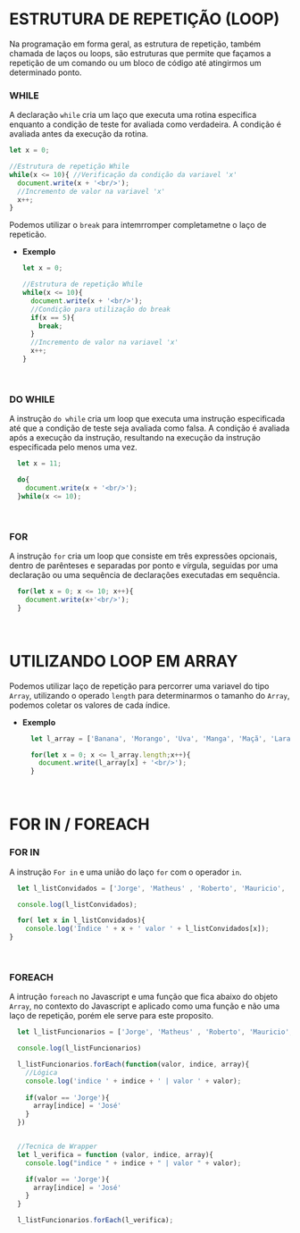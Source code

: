 # ESTRUTURA DE REPETIÇÃO (LOOP)
Na programação em forma geral, as estrutura de repetição, também chamada de laços ou loops, são estruturas que permite que façamos a repetição de um comando ou um bloco de código até atingirmos um determinado ponto.

### WHILE
A declaração `while` cria um laço que executa uma rotina especifica enquanto a condição de teste for avaliada como verdadeira. A condição é avaliada antes da execução da rotina. 

  ```js
  let x = 0;

  //Estrutura de repetição While
  while(x <= 10){ //Verificação da condição da variavel 'x'
    document.write(x + '<br/>');
    //Incremento de valor na variavel 'x'
    x++;
  }
  ```
  Podemos utilizar o `break` para intemrromper completametne o laço de repeticão.

  * **Exemplo**

    ```js
    let x = 0;

    //Estrutura de repetição While
    while(x <= 10){
      document.write(x + '<br/>');
      //Condição para utilização do break
      if(x == 5){
        break;
      }
      //Incremento de valor na variavel 'x'
      x++;
    }
    ```
<br>

### DO WHILE

A instrução `do while` cria um loop que executa uma instrução especificada até que a condição de teste seja avaliada como falsa. A condição é avaliada após a execução da instrução, resultando na execução da instrução especificada pelo menos uma vez.

```js
  let x = 11;

  do{
    document.write(x + '<br/>');
  }while(x <= 10);
```

<br>

### FOR

A instrução `for` cria um loop que consiste em três expressões opcionais, dentro de parênteses e separadas por ponto e vírgula, seguidas por uma declaração ou uma sequência de declarações executadas em sequência.

```js
  for(let x = 0; x <= 10; x++){
    document.write(x+'<br/>');
  }
```
<br>

# UTILIZANDO LOOP EM ARRAY

Podemos utilizar laço de repetição para percorrer uma variavel do tipo `Array`, utilizando o operado `length` para determinarmos o tamanho do `Array`, podemos coletar os valores de cada índice.

* **Exemplo**

  ```js
    let l_array = ['Banana', 'Morango', 'Uva', 'Manga', 'Maçã', 'Laranja'];

    for(let x = 0; x <= l_array.length;x++){
      document.write(l_array[x] + '<br/>');
    }
  ```  
<br>

# FOR IN / FOREACH

### FOR IN
A instrução `For in` e uma união do laço `for` com o operador `in`.

```js
  let l_listConvidados = ['Jorge', 'Matheus' , 'Roberto', 'Mauricio', 'Gabriel', 'Maria', 'Ana'];

  console.log(l_listConvidados);

  for( let x in l_listConvidados){
    console.log('Índice ' + x + ' valor ' + l_listConvidados[x]);
}
```
<br>

### FOREACH

A intrução `foreach` no Javascript e uma função que fica abaixo do objeto `Array`, no contexto do Javascript e aplicado como uma função e não uma laço de repetição, porém ele serve para este proposito.

```js
  let l_listFuncionarios = ['Jorge', 'Matheus' , 'Roberto', 'Mauricio', 'Gabriel', 'Maria', 'Ana'];

  console.log(l_listFuncionarios)

  l_listFuncionarios.forEach(function(valor, indice, array){
    //Lógica
    console.log('indice ' + indice + ' | valor ' + valor);
    
    if(valor == 'Jorge'){
      array[indice] = 'José'
    }
  })


  //Tecnica de Wrapper
  let l_verifica = function (valor, indice, array){
    console.log("indice " + indice + " | valor " + valor);

    if(valor == 'Jorge'){
      array[indice] = 'José'
    }
  }

  l_listFuncionarios.forEach(l_verifica);
```
